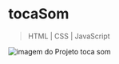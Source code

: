# tocaSom

> HTML | CSS | JavaScript

![imagem do Projeto toca som](https://user-images.githubusercontent.com/115025421/231538153-07c01c7b-0bc6-4f9f-9df5-d240efb2bc3d.png)
